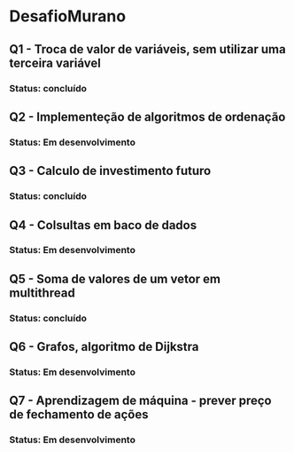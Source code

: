 # DesafioMurano

## Q1 - Troca de valor de variáveis, sem utilizar uma terceira variável
### Status: concluído

## Q2 - Implementeção de algoritmos de ordenação
### Status: Em desenvolvimento

## Q3 - Calculo de investimento futuro
### Status: concluído

## Q4 - Colsultas em baco de dados
### Status: Em desenvolvimento

## Q5 - Soma de valores de um vetor em multithread
### Status: concluído

## Q6 - Grafos, algoritmo de Dijkstra
### Status: Em desenvolvimento

## Q7 - Aprendizagem de máquina - prever preço de fechamento de ações
### Status: Em desenvolvimento
